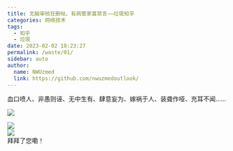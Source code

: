 ```yaml
---
title: 无脑审核狂删帖，有病管家喜禁言——垃圾知乎
categories: 网络技术
tags: 
  - 知乎
  - 垃圾
date: 2023-02-02 18:23:27
permalink: /waste/01/
sidebar: auto
author: 
  name: NWUzmed
  link: https://github.com/nwuzmedoutlook/
---
```


血口喷人、非愚则诬、无中生有、肆意妄为、嫁祸于人、装聋作哑、充耳不闻……

![](https://s1.ax1x.com/2023/02/02/pSr0Qw4.png)

<!-- more -->

![](https://s3.bmp.ovh/imgs/2023/02/02/0e6e002d54dc05a4.png)
<br>
![](https://s1.ax1x.com/2023/02/02/pSr0MmF.png)
<br>
拜拜了您嘞！
